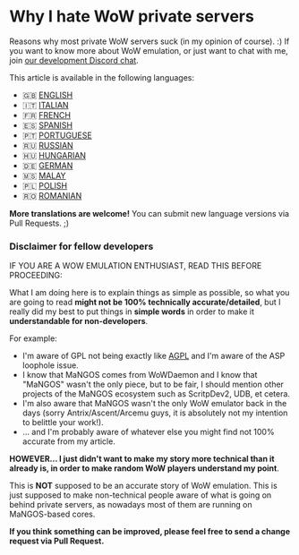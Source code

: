 # Why I hate WoW private servers

Reasons why most private WoW servers suck (in my opinion of course). :)
If you want to know more about WoW emulation, or just want to chat with me, join [our development Discord chat](https://discord.com/invite/gkt4y2x).

This article is available in the following languages:

- 🇬🇧 [ENGLISH](https://github.com/FrancescoBorzi/why-I-hate-wow-private-servers/blob/master/ENGLISH.md)
- 🇮🇹 [ITALIAN](https://github.com/FrancescoBorzi/why-I-hate-wow-private-servers/blob/master/ITALIAN.md)
- 🇫🇷 [FRENCH](https://github.com/FrancescoBorzi/why-I-hate-wow-private-servers/blob/master/FRENCH.md)
- 🇪🇸 [SPANISH](https://github.com/FrancescoBorzi/why-I-hate-wow-private-servers/blob/master/SPANISH.md)
- 🇵🇹 [PORTUGUESE](https://github.com/FrancescoBorzi/why-I-hate-wow-private-servers/blob/master/PORTUGUESE.md)
- 🇷🇺 [RUSSIAN](https://github.com/FrancescoBorzi/why-I-hate-wow-private-servers/blob/master/RUSSIAN.md)
- 🇭🇺 [HUNGARIAN](https://github.com/FrancescoBorzi/why-I-hate-wow-private-servers/blob/master/HUNGARIAN.md)
- 🇩🇪 [GERMAN](https://github.com/FrancescoBorzi/why-I-hate-wow-private-servers/blob/master/GERMAN.md)
- 🇲🇸 [MALAY](https://github.com/FrancescoBorzi/why-I-hate-wow-private-servers/blob/master/MALAY.md)
- 🇵🇱 [POLISH](https://github.com/FrancescoBorzi/why-I-hate-wow-private-servers/blob/master/POLISH.md)
- 🇷🇴 [ROMANIAN](https://github.com/FrancescoBorzi/why-I-hate-wow-private-servers/blob/master/ROMANIAN.md)

**More translations are welcome!** You can submit new language versions via Pull Requests. ;)

### Disclaimer for fellow developers

IF YOU ARE A WOW EMULATION ENTHUSIAST, READ THIS BEFORE PROCEEDING:

What I am doing here is to explain things as simple as possible, so what you are going to read **might not be 100% technically accurate/detailed**, but I really did my best to put things in **simple words** in order to make it **understandable for non-developers**.

For example:

- I'm aware of GPL not being exactly like [AGPL](https://en.wikipedia.org/wiki/Affero_General_Public_License) and I'm aware of the ASP loophole issue.
- I know that MaNGOS comes from WoWDaemon and I know that "MaNGOS" wasn't the only piece, but to be fair, I should mention other projects of the MaNGOS ecosystem such as ScritpDev2, UDB, et cetera.
- I'm also aware that MaNGOS wasn't the only WoW emulator back in the days (sorry Antrix/Ascent/Arcemu guys, it is absolutely not my intention to belittle your work!).
- ... and I'm probably aware of whatever else you might find not 100% accurate from my article.

**HOWEVER... I just didn't want to make my story more technical than it already is, in order to make random WoW players understand my point**.

This is **NOT** supposed to be an accurate story of WoW emulation. This is just supposed to make non-technical people aware of what is going on behind private servers, as nowadays most of them are running on MaNGOS-based cores.

**If you think something can be improved, please feel free to send a change request via Pull Request.**

